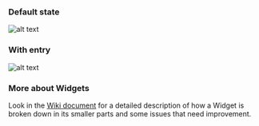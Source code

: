 ### Default state

![alt text](https://contentful.atlassian.net/wiki/download/attachments/412385434/Screen%20Shot%202018-04-04%20at%2016.47.17.png?version=1&modificationDate=1522853257946&cacheVersion=1&api=v2 'Default')

### With entry

![alt text](https://contentful.atlassian.net/wiki/download/attachments/412385434/Screen%20Shot%202018-04-04%20at%2016.39.43.png?version=1&modificationDate=1522852835654&cacheVersion=1&api=v2 'With entry')

### More about Widgets

Look in the [Wiki document](https://contentful.atlassian.net/wiki/spaces/DES/pages/412385434/Widgets) for a detailed description of how a Widget is broken down in its smaller parts and some issues that need improvement.
